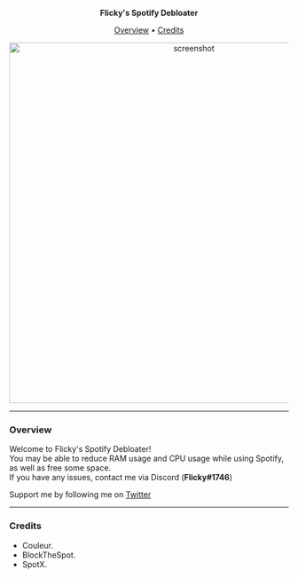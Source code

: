<p align="center">
    <strong>Flicky's Spotify Debloater</strong></br>
</p>
<p align="center">
    <a href="#overview">Overview</a> •
    <a href="#credits">Credits</a>
</p>
<p align="center">
    <a href="#"><img src="https://user-images.githubusercontent.com/86733574/178232472-7f6eb642-90d5-403c-ba35-b4f14e1e7abd.png" alt="screenshot" width="650"></a>
</p>


-------------------------------------------------------------------------------------------------------------------------------------------------------------------------------
### Overview
Welcome to Flicky's Spotify Debloater!   </br>
You may be able to reduce RAM usage and CPU usage while using Spotify, as well as free some space.   </br>
If you have any issues, contact me via Discord (**Flicky#1746**)   </br>

Support me by following me on [Twitter](https://twitter.com/Flicky_VFX)

-------------------------------------------------------------------------------------------------------------------------------------------------------------------------------
### Credits
* Couleur.
* BlockTheSpot.
* SpotX.

